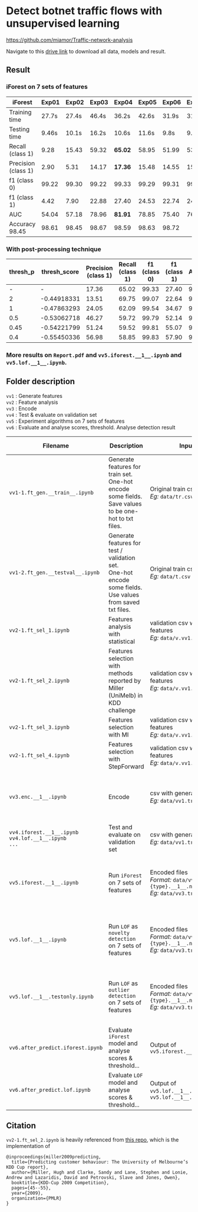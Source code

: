 # Detect botnet traffic flows with unsupervised learning  

<https://github.com/miamor/Traffic-network-analysis>  

Navigate to this [drive link](https://drive.google.com/drive/folders/1UEFAo7bS0zTSOc5F28CId7jWGASZNDPM?usp=sharing) to download all data, models and result.   


## Result
### iForest on 7 sets of features
| iForest |	Exp01 |	Exp02 |	Exp03 |	Exp04 |	Exp05 |	Exp06 |	Exp07 |
--- | --- | --- | --- | --- | --- | --- | --- | 
| Training time |	27.7s |	27.4s |	46.4s |	36.2s |	42.6s |	31.9s |	31.1s |
| Testing time |	9.46s |	10.1s |	16.2s |	10.6s |	11.6s |	9.8s |	9.16s |
| Recall (class 1) |	9.28 |	15.43 |	59.32 |	**65.02** |	58.95 |	51.99 |	53.58 |
| Precision (class 1) |	2.90 |	5.31 |	14.17 |	**17.36** |	15.48 |	14.55 |	15.87 |
| f1 (class 0) |	99.22 |	99.30 |	99.22 |	99.33 |	99.29 |	99.31 |	99.35 |
| f1 (class 1) |	4.42 |	7.90 |	22.88 |	27.40 |	24.53 |	22.74 |	24.49 |
| AUC |	54.04 |	57.18 |	78.96 |	**81.91** |	78.85 |	75.40 |	76.24 |
| Accuracy	98.45 |	98.61 |	98.45 |	98.67 |	98.59 |	98.63 |	98.72 |

### With post-processing technique
| thresh_p |	thresh_score |	Precision (class 1) |	Recall (class 1) |	f1 (class 0) |	f1 (class 1) |	Accuracy |	AUC |
--- | --- | --- | --- | --- | --- | --- | --- | 
| - |	- |	17.36 |	65.02 |	99.33 |	27.40 |	98.67 |	81.91 |
| 2 |	-0.44918331 |	13.51 |	69.75 |	99.07 |	22.64 |	98.15 |	**84.01** |
| 1 |	-0.47863293 |	24.05 |	62.09 |	99.54 |	34.67 |	99.09 |	80.66 |
| 0.5 |	-0.53062718 |	46.27 |	59.72 |	99.79 |	52.14 |	99.58 |	79.73 |
| 0.45 |	-0.54221799 |	51.24 |	59.52 |	99.81 |	55.07 |	99.62 |	79.65 |
| 0.4 |	-0.55450336 |	56.98 |	58.85 |	99.83 |	57.90 |	99.67 |	79.34 |

### More results on `Report.pdf` and `vv5.iforest.__1__.ipynb` and `vv5.lof.__1__.ipynb`.

## Folder description
`vv1` : Generate features  
`vv2` : Feature analysis  
`vv3` : Encode  
`vv4` : Test & evaluate on validation set  
`vv5` : Experiment algorithms on 7 sets of features  
`vv6` : Evaluate and analyse scores, threshold. Analyse detection result  


| Filename | Description | Input file | Output file | Variables to be modified |
|---|---|---|---|---|
| `vv1-1.ft_gen.__train__.ipynb` | Generate features for train set. <br>One-hot encode some fields. Save values to be one-hot to txt files. | Original train csv <br>*Eg:* `data/tr.csv` | csv file with generated features <br>*Format:* `data/{set}.vv1.csv` <br>*Eg:* `data/tr.vv1.csv` | `dt` |
| `vv1-2.ft_gen.__testval__.ipynb` | Generate features for test / validation set. <br>One-hot encode some fields. Use values from saved txt files. | Original train csv <br>*Eg:* `data/t.csv` | csv file with generated features <br>*Format:* `data/{set}.vv1.csv` <br>*Eg:* `data/t.vv1.csv` | `dt` |
| `vv2-1.ft_sel_1.ipynb` | Features analysis with statistical | validation csv with generated features <br>*Eg:* `data/v.vv1.csv` |  |  |
| `vv2-1.ft_sel_2.ipynb` | Features selection with methods reported by Miller (UniMelb) in KDD challenge | validation csv with generated features <br>*Eg:* `data/v.vv1.csv` |  |  |
| `vv2-1.ft_sel_3.ipynb` | Features selection with MI | validation csv with generated features <br>*Eg:* `data/v.vv1.csv` |  |  |
| `vv2-1.ft_sel_4.ipynb` | Features selection with StepForward | validation csv with generated features <br>*Eg:* `data/v.vv1.csv` |  |  |
| `vv3.enc.__1__.ipynb` | Encode | csv with generated features <br>*Eg:* `data/vv1.tr.csv` | Encoded files <br>*Format:*<br>`data/vv3.{set}.{type}.__1__.npy` <br>*Eg:*<br>`data/vv3.tr.X.__1__.npy`,<br>`data/vv3.t.y.__1__.npy`,<br>`...` |  |
| `vv4.iforest.__1__.ipynb`<br>`vv4.lof.__1__.ipynb`<br>`...` | Test and evaluate on validation set | csv with generated features <br>*Eg:* `data/vv1.tr.csv` |  |  |
| `vv5.iforest.__1__.ipynb` | Run `iForest` on 7 sets of features | Encoded files <br>*Format:* `data/vv3.{set}.{type}.__1__.npy` <br>*Eg:* `data/vv3.tr.X.__1__.npy` | Model, features used, X used, ... <br>*Format:*<br>`result/vv5.__1__.{model_name}.{expname}.__{ra}__.{outtype}.{ext}` <br>*Eg:*<br>`result/vv5.__1__.iforest.exp04_play.__81.91__.model.pkl`,<br>`result/vv5.__1__.iforest.exp04_play.__81.91__.data.t.X.npy`,<br>`...` |  |
| `vv5.lof.__1__.ipynb` | Run `LOF` as `novelty detection` on 7 sets of features | Encoded files <br>*Format:* `data/vv3.{set}.{type}.__1__.npy` <br>*Eg:* `data/vv3.tr.X.__1__.npy` | Model, features used, X used, ... <br>*Format:*<br>`result/vv5.__1__.{model_name}.{expname}.__{ra}__.{outtype}.{ext}` <br>*Eg:*<br>`result/vv5.__1__.lof.exp05_mi1.__78.40__.model.pkl`,<br>`result/vv5.__1__.lof.exp05_mi1.__78.40__.data.t.X.npy`,<br>`...` |  |
| `vv5.lof.__1__.testonly.ipynb` | Run `LOF` as `outlier detection` on 7 sets of features | Encoded files <br>*Format:* `data/vv3.{set}.{type}.__1__.npy` <br>*Eg:* `data/vv3.tr.X.__1__.npy` | Model, features used, X used, ... <br>*Format:*<br>`result/vv5.__1__.{model_name}.{expname}.__{ra}__.{outtype}.{ext}` <br>*Eg:*<br>`result/vv5.__1__.lof.exp05_mi1.__78.40__.model.pkl`,<br>`result/vv5.__1__.lof.exp05_mi1.__78.40__.data.t.X.npy`,<br>`...` |  |
| `vv6.after_predict.iforest.ipynb` | Evaluate `iForest` model and analyse scores & threshold... | Output of `vv5.iforest.__1__.ipynb` |  | `expname = 'exp04_play'`<br>`ra = '81.91'`<br>`model_name = 'iforest'` |
| `vv6.after_predict.lof.ipynb` | Evaluate `LOF` model and analyse scores & threshold... | Output of `vv5.lof.__1__.ipynb` or `vv5.lof.__1__.testonly.ipynb` |  | `expname = 'exp05_mi1'`<br>`ra = '78.40'`<br>`model_name = 'lof'` |


## Citation
`vv2-1.ft_sel_2.ipynb` is heavily referenced from [this repo](https://github.com/solegalli/feature-selection-for-machine-learning), which is the implementation of  
```
@inproceedings{miller2009predicting,
  title={Predicting customer behaviour: The University of Melbourne’s KDD Cup report},
  author={Miller, Hugh and Clarke, Sandy and Lane, Stephen and Lonie, Andrew and Lazaridis, David and Petrovski, Slave and Jones, Owen},
  booktitle={KDD-Cup 2009 Competition},
  pages={45--55},
  year={2009},
  organization={PMLR}
}
```